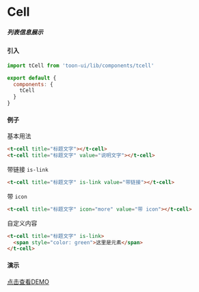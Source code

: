# Cell

##### 列表信息展示

#### 引入

``` js
import tCell from 'toon-ui/lib/components/tcell'

export default {
  components: {
    tCell
  }
}
```
#### 例子
基本用法
``` html
<t-cell title="标题文字"></t-cell>
<t-cell title="标题文字" value="说明文字"></t-cell>
```
带链接 `is-link`
``` html
<t-cell title="标题文字" is-link value="带链接"></t-cell>
```

带 `icon`
``` html
<t-cell title="标题文字" icon="more" value="带 icon"></t-cell>
```

自定义内容
``` html
<t-cell title="标题文字" is-link>
  <span style="color: green">这里是元素</span>
</t-cell>
```

#### 演示
[点击查看DEMO](https://zhoujiqiu.github.io/toon-ui/dist/#/demos/tcell)

